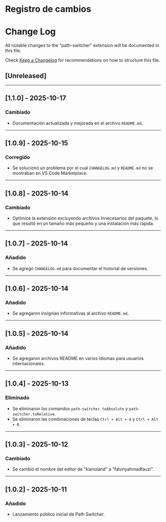 # Registro de cambios

# Change Log

All notable changes to the "path-switcher" extension will be documented in this file.

Check [Keep a Changelog](http://keepachangelog.com/) for recommendations on how to structure this file.

## [Unreleased]


---

## [1.1.0] - 2025-10-17

### Cambiado

- Documentación actualizada y mejorada en el archivo `README.md`.

---

## [1.0.9] - 2025-10-15

### Corregido

- Se solucionó un problema por el cual `CHANGELOG.md` y `README.md` no se mostraban en VS Code Marketplace.

---

## [1.0.8] - 2025-10-14

### Cambiado

- Optimicé la extensión excluyendo archivos innecesarios del paquete, lo que resultó en un tamaño más pequeño y una instalación más rápida.

---

## [1.0.7] - 2025-10-14

### Añadido

- Se agregó `CHANGELOG.md` para documentar el historial de versiones.

---

## [1.0.6] - 2025-10-14

### Añadido

- Se agregaron insignias informativas al archivo `README.md`.

---

## [1.0.5] - 2025-10-14

### Añadido

- Se agregaron archivos README en varios idiomas para usuarios internacionales.

---

## [1.0.4] - 2025-10-13

### Eliminado

- Se eliminaron los comandos `path-switcher.toAbsolute` y `path-switcher.toRelative`.
- Se eliminaron las combinaciones de teclas `Ctrl + Alt + A` y `Ctrl + Alt + R`.

---

## [1.0.3] - 2025-10-12

### Cambiado

- Se cambió el nombre del editor de "kianoland" a "fatonyahmadfauzi".

---

## [1.0.2] - 2025-10-11

### Añadido

- Lanzamiento público inicial de Path Switcher.

